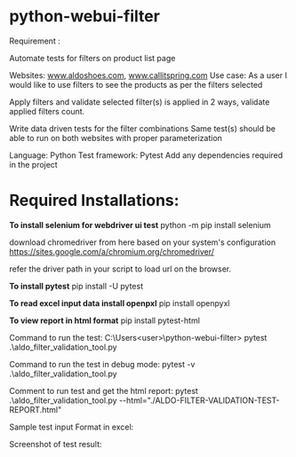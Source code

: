 # python-webui-filter
Requirement :

Automate tests for filters on product list page

Websites: www.aldoshoes.com, www.callitspring.com
Use case: As a user I would like to use filters to see the products as per the filters selected

Apply filters and validate selected filter(s) is applied in 2 ways, validate applied filters
count.

Write data driven tests for the filter combinations
Same test(s) should be able to run on both websites with proper parameterization

Language: Python
Test framework: Pytest
Add any dependencies required in the project

Required Installations:
=======================

********To install selenium for webdriver ui test********
python -m pip install selenium

download chromedriver from here based on your system's configuration
https://sites.google.com/a/chromium.org/chromedriver/

refer the driver path in your script to load url on the browser.

********To install pytest********
pip install -U pytest

********To read excel input data install openpxl********
pip install openpyxl

********To view report in html format********
pip install pytest-html 

Command to run the test:
C:\Users\<user>\python-webui-filter> pytest .\aldo_filter_validation_tool.py

Command to run the test in debug mode:
pytest -v .\aldo_filter_validation_tool.py

Comment to run test and get the html report:
pytest .\aldo_filter_validation_tool.py --html="./ALDO-FILTER-VALIDATION-TEST-REPORT.html"

Sample test input Format in excel:

Screenshot of test result:
